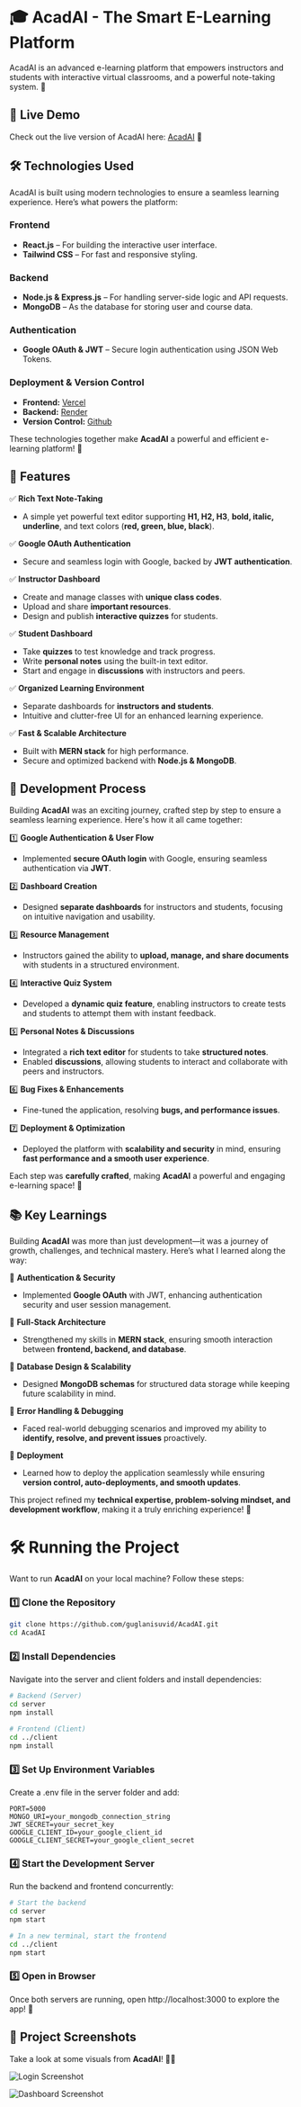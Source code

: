 # 🎓 AcadAI - The Smart E-Learning Platform

AcadAI is an advanced e-learning platform that empowers instructors and students with interactive virtual classrooms, and a powerful note-taking system. 🚀

## 🔗 Live Demo

Check out the live version of AcadAI here: [AcadAI](https://acadai-client.vercel.app) 🚀

## 🛠 Technologies Used

AcadAI is built using modern technologies to ensure a seamless learning experience. Here’s what powers the platform:

### Frontend

- **React.js** – For building the interactive user interface.
- **Tailwind CSS** – For fast and responsive styling.

### Backend

- **Node.js & Express.js** – For handling server-side logic and API requests.
- **MongoDB** – As the database for storing user and course data.

### Authentication

- **Google OAuth & JWT** – Secure login authentication using JSON Web Tokens.

### Deployment & Version Control

- **Frontend:** [Vercel](https://acadai-client.vercel.app)
- **Backend:** [Render](https://acadai-server.onrender.com)
- **Version Control:** [Github](https://github.com/guglanisuvid/NetflixGPT.git)

These technologies together make **AcadAI** a powerful and efficient e-learning platform! 🚀

## 🚀 Features

✅ **Rich Text Note-Taking**

- A simple yet powerful text editor supporting **H1, H2, H3**, **bold, italic, underline**, and text colors (**red, green, blue, black**).

✅ **Google OAuth Authentication**

- Secure and seamless login with Google, backed by **JWT authentication**.

✅ **Instructor Dashboard**

- Create and manage classes with **unique class codes**.
- Upload and share **important resources**.
- Design and publish **interactive quizzes** for students.

✅ **Student Dashboard**

- Take **quizzes** to test knowledge and track progress.
- Write **personal notes** using the built-in text editor.
- Start and engage in **discussions** with instructors and peers.

✅ **Organized Learning Environment**

- Separate dashboards for **instructors and students**.
- Intuitive and clutter-free UI for an enhanced learning experience.

✅ **Fast & Scalable Architecture**

- Built with **MERN stack** for high performance.
- Secure and optimized backend with **Node.js & MongoDB**.

## 🔨 Development Process

Building **AcadAI** was an exciting journey, crafted step by step to ensure a seamless learning experience. Here's how it all came together:

1️⃣ **Google Authentication & User Flow**

- Implemented **secure OAuth login** with Google, ensuring seamless authentication via **JWT**.

2️⃣ **Dashboard Creation**

- Designed **separate dashboards** for instructors and students, focusing on intuitive navigation and usability.

3️⃣ **Resource Management**

- Instructors gained the ability to **upload, manage, and share documents** with students in a structured environment.

4️⃣ **Interactive Quiz System**

- Developed a **dynamic quiz feature**, enabling instructors to create tests and students to attempt them with instant feedback.

5️⃣ **Personal Notes & Discussions**

- Integrated a **rich text editor** for students to take **structured notes**.
- Enabled **discussions**, allowing students to interact and collaborate with peers and instructors.

6️⃣ **Bug Fixes & Enhancements**

- Fine-tuned the application, resolving **bugs, and performance issues**.

7️⃣ **Deployment & Optimization**

- Deployed the platform with **scalability and security** in mind, ensuring **fast performance and a smooth user experience**.

Each step was **carefully crafted**, making **AcadAI** a powerful and engaging e-learning space! 🚀

## 📚 Key Learnings

Building **AcadAI** was more than just development—it was a journey of growth, challenges, and technical mastery. Here’s what I learned along the way:

🔹 **Authentication & Security**

- Implemented **Google OAuth** with JWT, enhancing authentication security and user session management.

🔹 **Full-Stack Architecture**

- Strengthened my skills in **MERN stack**, ensuring smooth interaction between **frontend, backend, and database**.

🔹 **Database Design & Scalability**

- Designed **MongoDB schemas** for structured data storage while keeping future scalability in mind.

🔹 **Error Handling & Debugging**

- Faced real-world debugging scenarios and improved my ability to **identify, resolve, and prevent issues** proactively.

🔹 **Deployment**

- Learned how to deploy the application seamlessly while ensuring **version control, auto-deployments, and smooth updates**.

This project refined my **technical expertise, problem-solving mindset, and development workflow**, making it a truly enriching experience! 🚀

# 🛠️ Running the Project

Want to run **AcadAI** on your local machine? Follow these steps:

### 1️⃣ Clone the Repository

```bash
git clone https://github.com/guglanisuvid/AcadAI.git
cd AcadAI
```

### 2️⃣ Install Dependencies

Navigate into the server and client folders and install dependencies:

```bash
# Backend (Server)
cd server
npm install

# Frontend (Client)
cd ../client
npm install
```

### 3️⃣ Set Up Environment Variables

Create a .env file in the server folder and add:

```plaintext
PORT=5000
MONGO_URI=your_mongodb_connection_string
JWT_SECRET=your_secret_key
GOOGLE_CLIENT_ID=your_google_client_id
GOOGLE_CLIENT_SECRET=your_google_client_secret
```

### 4️⃣ Start the Development Server

Run the backend and frontend concurrently:

```bash
# Start the backend
cd server
npm start

# In a new terminal, start the frontend
cd ../client
npm start
```

### 5️⃣ Open in Browser

Once both servers are running, open http://localhost:3000 to explore the app! 🎉

## 📸 Project Screenshots

Take a look at some visuals from **AcadAI**! 🎨✨

![Login Screenshot](screenshots/Dashboard_Screenshot.png)

![Dashboard Screenshot](screenshots/Login_Screenshot.png)
